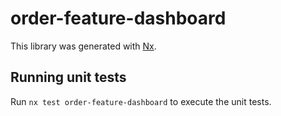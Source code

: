 # order-feature-dashboard

This library was generated with [Nx](https://nx.dev).

## Running unit tests

Run `nx test order-feature-dashboard` to execute the unit tests.
